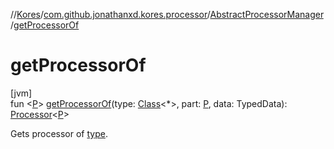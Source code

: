 //[Kores](../../../index.md)/[com.github.jonathanxd.kores.processor](../index.md)/[AbstractProcessorManager](index.md)/[getProcessorOf](get-processor-of.md)

# getProcessorOf

[jvm]\
fun <[P](get-processor-of.md)> [getProcessorOf](get-processor-of.md)(type: [Class](https://docs.oracle.com/javase/8/docs/api/java/lang/Class.html)<*>, part: [P](get-processor-of.md), data: TypedData): [Processor](../-processor/index.md)<[P](get-processor-of.md)>

Gets processor of [type](get-processor-of.md).
